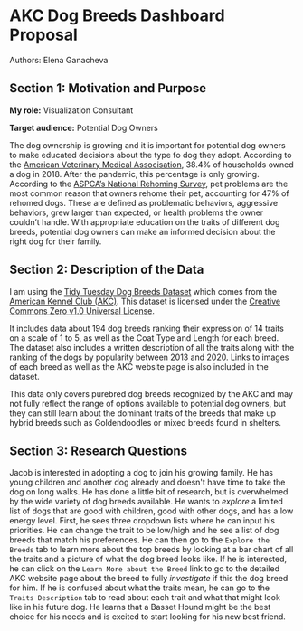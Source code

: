 # AKC Dog Breeds Dashboard Proposal

Authors: Elena Ganacheva

## Section 1: Motivation and Purpose

**My role:** Visualization Consultant

**Target audience:** Potential Dog Owners

The dog ownership is growing and it is important for potential dog owners to make educated decisions about the type fo dog they adopt. According to the [American Veterinary Medical Associsation](https://www.avma.org/resources-tools/reports-statistics/us-pet-ownership-statistics), 38.4% of households owned a dog in 2018. After the pandemic, this percentage is only growing. According to the [ASPCA’s National Rehoming Survey](https://file.scirp.org/pdf/OJAS_2015100914300959.pdf), pet problems are the most common reason that owners rehome their pet, accounting for 47% of rehomed dogs. These are defined as problematic behaviors, aggressive behaviors, grew larger than expected, or health problems the owner couldn’t handle. With appropriate education on the traits of different dog breeds, potential dog owners can make an informed decision about the right dog for their family.

## Section 2: Description of the Data

I am using the [Tidy Tuesday Dog Breeds Dataset](https://github.com/rfordatascience/tidytuesday/tree/master/data/2022/2022-02-01) which comes from the [American Kennel Club (AKC)](https://www.akc.org/). This dataset is licensed under the [Creative Commons Zero v1.0 Universal License](https://github.com/rfordatascience/tidytuesday/blob/master/LICENSE).

It includes data about 194 dog breeds ranking their expression of 14 traits on a scale of 1 to 5, as well as the Coat Type and Length for each breed. The dataset also includes a written description of all the traits along with the ranking of the dogs by popularity between 2013 and 2020. Links to images of each breed as well as the AKC website page is also included in the dataset. 

This data only covers purebred dog breeds recognized by the AKC and may not fully reflect the range of options available to potential dog owners, but they can still learn about the dominant traits of the breeds that make up hybrid breeds such as Goldendoodles or mixed breeds found in shelters.

## Section 3: Research Questions

Jacob is interested in adopting a dog to join his growing family. He has young children and another dog already and doesn't have time to take the dog on long walks. He has done a little bit of research, but is overwhelmed by the wide variety of dog breeds available. He wants to _explore_ a limited list of dogs that are good with children, good with other dogs, and has a low energy level. First, he sees three dropdown lists where he can input his priorities. He can change the trait to be low/high and he see a list of dog breeds that match his preferences. He can then go to the `Explore the Breeds` tab to learn more about the top breeds by looking at a bar chart of all the traits and a picture of what the dog breed looks like. If he is interested, he can click on the `Learn More about the Breed` link to go to the detailed AKC website page about the breed to fully _investigate_ if this the dog breed for him. If he is confused about what the traits mean, he can go to the `Traits Description` tab to read about each trait and what that might look like in his future dog. He learns that a Basset Hound might be the best choice for his needs and is excited to start looking for his new best friend. 
